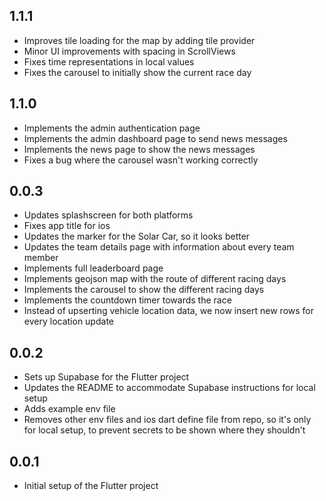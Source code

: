 ## 1.1.1

* Improves tile loading for the map by adding tile provider
* Minor UI improvements with spacing in ScrollViews
* Fixes time representations in local values
* Fixes the carousel to initially show the current race day

## 1.1.0

* Implements the admin authentication page
* Implements the admin dashboard page to send news messages
* Implements the news page to show the news messages
* Fixes a bug where the carousel wasn't working correctly

## 0.0.3

* Updates splashscreen for both platforms
* Fixes app title for ios
* Updates the marker for the Solar Car, so it looks better
* Updates the team details page with information about every team member
* Implements full leaderboard page
* Implements geojson map with the route of different racing days
* Implements the carousel to show the different racing days
* Implements the countdown timer towards the race
* Instead of upserting vehicle location data, we now insert new rows for every location update

## 0.0.2

* Sets up Supabase for the Flutter project
* Updates the README to accommodate Supabase instructions for local setup
* Adds example env file
* Removes other env files and ios dart define file from repo, so it's only for local setup, to prevent secrets to be shown where they shouldn't

## 0.0.1

* Initial setup of the Flutter project